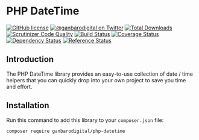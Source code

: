 # PHP DateTime

[![GitHub license](https://img.shields.io/badge/license-New%20BSD-blue.svg)](https://raw.githubusercontent.com/ganbarodigital/php-datetime/develop/LICENSE.md)
[![@ganbarodigital on Twitter](http://img.shields.io/badge/twitter-%40ganbarodigital-blue.svg?style=flat)](https://twitter.com/ganbarodigital)
[![Total Downloads](https://img.shields.io/packagist/dt/ganbarodigital/php-datetime.svg?style=flat)](https://packagist.org/packages/ganbarodigital/php-datetime)
[![Scrutinizer Code Quality](https://scrutinizer-ci.com/g/ganbarodigital/php-datetime/badges/quality-score.png?b=master)](https://scrutinizer-ci.com/g/ganbarodigital/php-datetime/?branch=master)
[![Build Status](https://scrutinizer-ci.com/g/ganbarodigital/php-datetime/badges/build.png?b=master)](https://scrutinizer-ci.com/g/ganbarodigital/php-datetime/build-status/master)
[![Coverage Status](https://coveralls.io/repos/ganbarodigital/php-datetime/badge.svg)](https://coveralls.io/r/ganbarodigital/php-datetime)
[![Dependency Status](https://www.versioneye.com/php/ganbarodigital:php-datetime/dev-master/badge.svg)](https://www.versioneye.com/php/ganbarodigital:php-datetime/dev-master)
[![Reference Status](https://www.versioneye.com/php/ganbarodigital:php-datetime/reference_badge.svg?style=flat)](https://www.versioneye.com/php/ganbarodigital:php-datetime/references)

## Introduction

The PHP DateTime library provides an easy-to-use collection of date / time helpers that you can quickly drop into your own project to save you time and effort.

## Installation

Run this command to add this library to your `composer.json` file:

    composer require ganbarodigital/php-datetime


